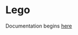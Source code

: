 # Lego


Documentation begins [here][docs]

[docs]:
http://htmlpreview.github.io/?https://github.com/alanrogers/lego/blob/master/doc/html/index.html
